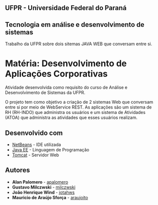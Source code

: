 <h2>UFPR - Universidade Federal do Paraná</h2>
<h2>Tecnologia em análise e desenvolvimento de sistemas</h2>
<p> Trabalho da UFPR sobre dois sitemas JAVA WEB que conversam entre si.</p>

# Matéria: Desenvolvimento de Aplicações Corporativas

Atividade desenvolvida como requisito do curso de Análise e Desenvolvimento de Sistemas da UFPR. 

O projeto tem como objetivo a criação de 2 sistemas Web que conversam entre si por meio de WebService REST. As aplicações são um sistema de RH (RH-INDO) que administra os usuários e um sistema de Atividades (ATOA) que administra as atividades que esses usuários realizam.


## Desenvolvido com

* [NetBeans](https://netbeans.org/downloads/) - IDE utilizada
* [Java EE](http://www.oracle.com/technetwork/java/javaee/overview/index.html) - Linguagem de Programação
* [Tomcat](http://tomcat.apache.org) - Servidor Web

## Autores

* **Alan Palomero** - [apalomero](https://github.com/apalomero)
* **Gustavo Milczwski** - [milczwski](https://github.com/milczwski)
* **João Henrique Wind** - [jotahws](https://github.com/jotahws)
* **Mauricio de Araújo Sforça** - [araujoito](https://github.com/araujoito)
